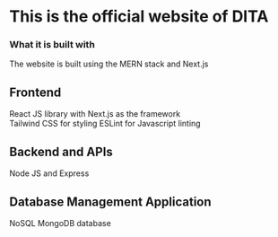# This is the official website of DITA

### What it is built with
The website is built using the MERN stack and Next.js

## Frontend

React JS library with Next.js as the framework   
Tailwind CSS for styling
ESLint for Javascript linting

## Backend and APIs

Node JS and Express

## Database Management Application

NoSQL MongoDB database  